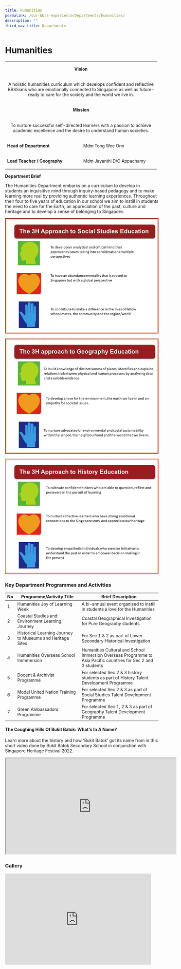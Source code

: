 ```yaml
---
title: Humanities
permalink: /our-bbss-experience/Departments/humanities/
description: ""
third_nav_title: Departments
---
```

# Humanities

<table>
<tbody>
<tr>
<td width="471" colspan="2">
<p style="text-align: center;"><strong>Vision</strong></p>
</td>
</tr>
<tr>
<td width="471" colspan="2">
<p style="text-align: center;">A holistic humanities curriculum which develops confident and reflective BBSSians who are emotionally connected to Singapore as well as future-ready to care for the society and the world we live in.</p>
</td>
</tr>
<tr>
<td width="471" colspan="2">
<p style="text-align: center;"><strong>Mission</strong></p>
</td>
</tr>
<tr>
<td width="471" colspan="2">
<p style="text-align: center;">To nurture successful self-directed learners with a passion to achieve academic excellence and the desire to understand human societies.</p>
</td>
</tr>
<tr>
<td width="236">
<p><strong>Head of Department</strong></p>
</td>
<td width="235">
<p>Mdm Tong Wee Onn</p>
</td>
</tr>
<tr>
<td width="236">
<p><strong>Lead Teacher / Geography</strong></p>
</td>
<td width="235">
<p>Mdm Jayanthi D/O Appachamy</p>
</td>
</tr>
</tbody>
</table>

**Department Brief**

The Humanities Department embarks on a curriculum to develop in students an inquisitive mind through inquiry-based pedagogy and to make learning more real by providing authentic learning experiences. Throughout their four to five years of education in our school we aim to instill in students the need to care for the Earth, an appreciation of the past, culture and heritage and to develop a sense of belonging to Singapore.


![](/images/Our%20BBSS%20Experience/Slide1.jpg)

![](/images/Our%20BBSS%20Experience/Slide2.jpg)

![](/images/Our%20BBSS%20Experience/History.png)


### **Key Department Programmes and Activities**

| No |                  Programme/Activity Title                 |                                                Brief Description                                               |
|--|-------------|--------------------------|
| 1  | Humanities Joy of Learning Week                           | A bi-annual event organised to instill in students a love for the Humanities                                   |
| 2  | Coastal Studies and Environment Learning Journey          | Coastal Geographical Investigation for Pure Geography students                                                 |
| 3  | Historical Learning Journey to Museums and Heritage Sites | For Sec 1 &amp; 2 as part of Lower Secondary Historical Investigation                                              |
| 4  | Humanities Overseas School Immmersion                     | Humanities Cultural and School Immersion Overseas Programme to Asia Pacific countries for Sec 2 and 3 students |
| 5  | Docent &amp; Archivist Programme                              | For selected Sec 2 &amp; 3 history students as part of History Talent Development Programme                        |
| 6  | Model United Nation Training Programme                    | For selected Sec 2 &amp; 3 as part of Social Studies Talent Development Programme                                  |
| 7  | Green Ambassadors Programme                               | For selected Sec 1, 2 &amp; 3 as part of Geography Talent Development Programme                                    |

#### The Coughing Hills Of Bukit Batok: What's In A Name?

Learn more about the history and how 'Bukit Batok' got its name from in this short video done by Bukit Batok Secondary School in conjunction with Singapore Heritage Festival 2022.

<iframe src="https://www.youtube.com/embed/DttlAAGSkpI" height="315" width="560"></iframe>

### Gallery

<iframe allowfullscreen="true" height="299" width="480" frameborder="0" src="https://docs.google.com/presentation/d/e/2PACX-1vRNLohaL3NpXzP9fqIGfBXoPVJY_SByaFo4jITzdJdxNvxdwMLGJPolPFfYBXrIxfLhAqL-NoUdpqLW/embed?start=true&amp;loop=true&amp;delayms=3000"></iframe>